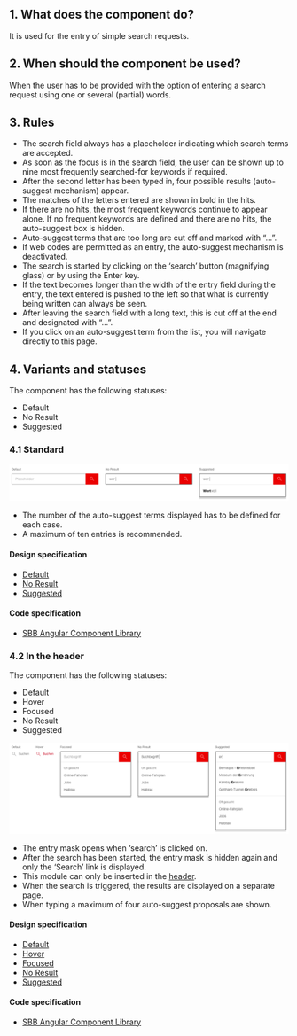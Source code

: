 ## 1. What does the component do?
It is used for the entry of simple search requests.

## 2. When should the component be used?
When the user has to be provided with the option of entering a search request using one or several (partial) words.

## 3. Rules
* The search field always has a placeholder indicating which search terms are accepted.
* As soon as the focus is in the search field, the user can be shown up to nine most frequently searched-for keywords if required.
* After the second letter has been typed in, four possible results (auto-suggest mechanism) appear.
* The matches of the letters entered are shown in bold in the hits.
* If there are no hits, the most frequent keywords continue to appear alone. If no frequent keywords are defined and there are no hits, the auto-suggest box is hidden.
* Auto-suggest terms that are too long are cut off and marked with “...”.
* If web codes are permitted as an entry, the auto-suggest mechanism is deactivated.
* The search is started by clicking on the ‘search’ button (magnifying glass) or by using the Enter key.
* If the text becomes longer than the width of the entry field during the entry, the text entered is pushed to the left so that what is currently being written can always be seen.
* After leaving the search field with a long text, this is cut off at the end and designated with “…”.
* If you click on an auto-suggest term from the list, you will navigate directly to this page.

## 4. Variants and statuses
The component has the following statuses: 
* Default
* No Result
* Suggested
 
### 4.1 Standard
![Image of the searchfield component in the standard variant](https://raw.githubusercontent.com/sbb-design-systems/design-system-website-documentation/master/documentation/components/searchfield/images/searchfield_default.png 'class: image')
* The number of the auto-suggest terms displayed has to be defined for each case.
* A maximum of ten entries is recommended.

#### Design specification
* [Default](https://sbb.invisionapp.com/d/main#/console/15744722/344622859/inspect)
* [No Result](https://sbb.invisionapp.com/d/main#/console/15744722/344622860/inspect)
* [Suggested](https://sbb.invisionapp.com/d/main#/console/15744722/344622861/inspect)

#### Code specification
* [SBB Angular Component Library](https://sbb-angular.app.sbb.ch/latest/content/search)

### 4.2 In the header
The component has the following statuses:
* Default
* Hover
* Focused
* No Result
* Suggested

![Image of the searchfield component integrated in the header](https://raw.githubusercontent.com/sbb-design-systems/design-system-website-documentation/master/documentation/components/searchfield/images/searchfield_header.png 'class: image')
* The entry mask opens when ‘search’ is clicked on.
* After the search has been started, the entry mask is hidden again and only the ‘Search’ link is displayed.
* This module can only be inserted in the [header](https://digital.sbb.ch/en/modules/header).
* When the search is triggered, the results are displayed on a separate page.
* When typing a maximum of four auto-suggest proposals are shown.

#### Design specification
* [Default](https://sbb.invisionapp.com/d/main#/console/15744722/344622862/inspect)
* [Hover](https://sbb.invisionapp.com/d/main#/console/15744722/344622863/inspect)
* [Focused](https://sbb.invisionapp.com/d/main#/console/15744722/344622864/inspect)
* [No Result](https://sbb.invisionapp.com/d/main#/console/15744722/344622865/inspect)
* [Suggested](https://sbb.invisionapp.com/d/main#/console/15744722/344622866/inspect)

#### Code specification
* [SBB Angular Component Library](https://sbb-angular.app.sbb.ch/latest/content/search)
